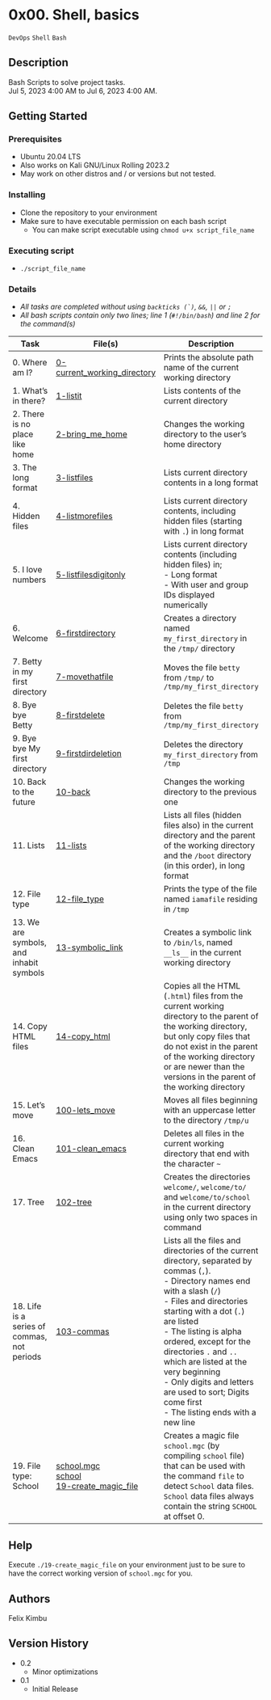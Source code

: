 # 0x00. Shell, basics

`DevOps` `Shell` `Bash`

## Description

Bash Scripts to solve project tasks.\
Jul 5, 2023 4:00 AM to Jul 6, 2023 4:00 AM.

## Getting Started

### Prerequisites

- Ubuntu 20.04 LTS
- Also works on Kali GNU/Linux Rolling 2023.2
- May work on other distros and / or versions but not tested.

### Installing

- Clone the repository to your environment
- Make sure to have executable permission on each bash script
  - You can make script executable using `chmod u+x script_file_name`

### Executing script

- `./script_file_name`

### Details

- *All tasks are completed without using ``backticks (`)``, `&&`, `||` or `;`*
- *All bash scripts contain only two lines; line 1 (`#!/bin/bash`) and line 2 for the command(s)*

| Task | File(s) | Description |
|---|---|---|
| 0. Where am I? | [0-current_working_directory](0-current_working_directory) | Prints the absolute path name of the current working directory |
| 1. What’s in there? | [1-listit](1-listit) | Lists contents of the current directory |
| 2. There is no place like home | [2-bring_me_home](2-bring_me_home) | Changes the working directory to the user’s home directory |
| 3. The long format | [3-listfiles](3-listfiles) | Lists current directory contents in a long format |
| 4. Hidden files | [4-listmorefiles](4-listmorefiles) | Lists current directory contents, including hidden files (starting with `.`) in long format |
| 5. I love numbers | [5-listfilesdigitonly](5-listfilesdigitonly) | Lists current directory contents (including hidden files) in;<br>- Long format<br>- With user and group IDs displayed numerically|
| 6. Welcome | [6-firstdirectory](6-firstdirectory) | Creates a directory named `my_first_directory` in the `/tmp/` directory |
| 7. Betty in my first directory | [7-movethatfile](7-movethatfile) | Moves the file `betty` from `/tmp/` to `/tmp/my_first_directory` |
| 8. Bye bye Betty | [8-firstdelete](8-firstdelete) | Deletes the file `betty` from `/tmp/my_first_directory` |
| 9. Bye bye My first directory | [9-firstdirdeletion](9-firstdirdeletion) | Deletes the directory `my_first_directory` from `/tmp` |
| 10. Back to the future | [10-back](10-back) | Changes the working directory to the previous one |
| 11. Lists | [11-lists](11-lists) | Lists all files (hidden files also) in the current directory and the parent of the working directory and the `/boot` directory (in this order), in long format |
| 12. File type | [12-file_type](12-file_type) | Prints the type of the file named  `iamafile` residing in `/tmp` |
| 13. We are symbols, and inhabit symbols | [13-symbolic_link](13-symbolic_link) | Creates a symbolic link to `/bin/ls`, named `__ls__` in the current working directory |
| 14. Copy HTML files | [14-copy_html](14-copy_html) | Copies all the HTML (`.html`) files from the current working directory to the parent of the working directory, but only copy files that do not exist in the parent of the working directory or are newer than the versions in the parent of the working directory |
| 15. Let’s move | [100-lets_move](100-lets_move) | Moves all files beginning with an uppercase letter to the directory `/tmp/u` |
| 16. Clean Emacs | [101-clean_emacs](101-clean_emacs) | Deletes all files in the current working directory that end with the character `~` |
| 17. Tree | [102-tree](102-tree) | Creates the directories `welcome/`, `welcome/to/` and `welcome/to/school` in the current directory using only two spaces in command |
| 18. Life is a series of commas, not periods | [103-commas](103-commas) | Lists all the files and directories of the current directory, separated by commas (`,`).<br>- Directory names end with a slash (`/`)<br>- Files and directories starting with a dot (`.`) are listed<br>- The listing is alpha ordered, except for the directories `.` and `..` which are listed at the very beginning<br>- Only digits and letters are used to sort; Digits come first<br>- The listing ends with a new line |
| 19. File type: School | [school.mgc](school.mgc)<br>[school](school)<br>[19-create_magic_file](19-create_magic_file) | Creates a magic file `school.mgc` (by compiling `school` file) that can be used with the command `file` to detect `School` data files. `School` data files always contain the string `SCHOOL` at offset 0. |

## Help

Execute `./19-create_magic_file` on your environment just to be sure to have the correct working version of `school.mgc` for you.

## Authors

Felix Kimbu

## Version History

- 0.2
    - Minor optimizations
- 0.1
    - Initial Release
